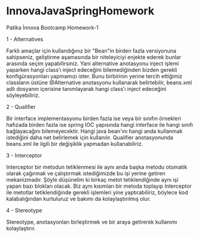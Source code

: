 # InnovaJavaSpringHomework
Patika İnnova Bootcamp Homework-1

1 - Alternatives

Farklı amaçlar için kullandığınız bir "Bean"in birden fazla versiyonuna sahipseniz, geliştirme aşamasında bir niteleyiciyi enjekte ederek bunlar arasında seçim yapabilirsiniz. Yani alternative anotasyonu inject işlemi yaparken hangi class’ı inject edeceğini bilemediğinden bizden gerekli konfigürasyonları yapmamızı ister. Bunu birbirinin yerine tercih ettiğimiz classların üstüne @Alternative anotasyonu kullanarak belirtebilir, beans.xml adlı dosyanın içerisine tanımlayarak hangi class’ı inject edeceğini söyleyebiliriz.

2 - Qualifier

Bir interface implementasyonu birden fazla ise veya bir sınıfın örnekleri hafızada birden fazla ise spring IOC yapısında hangi interface ile hangi sınıfı bağlayacağını bilemeyecektir. Hangi java bean'ını hangi anda kullanmak istediğini daha net belirlemek için kullanılır. Qualifier anotasyonunda beans.xml ile ilgili bir değişiklik yapmadan kullanabiliriz.

3 - Interceptor

Interceptor bir metodun tetiklenmesi ile aynı anda başka metodu otomatik olarak çağırmak ve çalıştırmak istediğimizde bu işi yerine getiren mekanizmadır.  Şöyle düşünelim ki birkaç  metot tetiklendiğinde aynı işi yapan bazı blokları olacak. Biz aynı kısımları bir metoda toplayıp Interceptor ile metotlar tetiklendiğinde gerekli işlemleri yine yaptırabiliriz, böylece kod kalabalığından kurtuluruz ve bakımı da kolaylaştırılmış olur.

4 - Stereotype

Stereotype, anotasyonları birleştirmek ve bir araya getirerek kullanımı kolaylaştırır.
